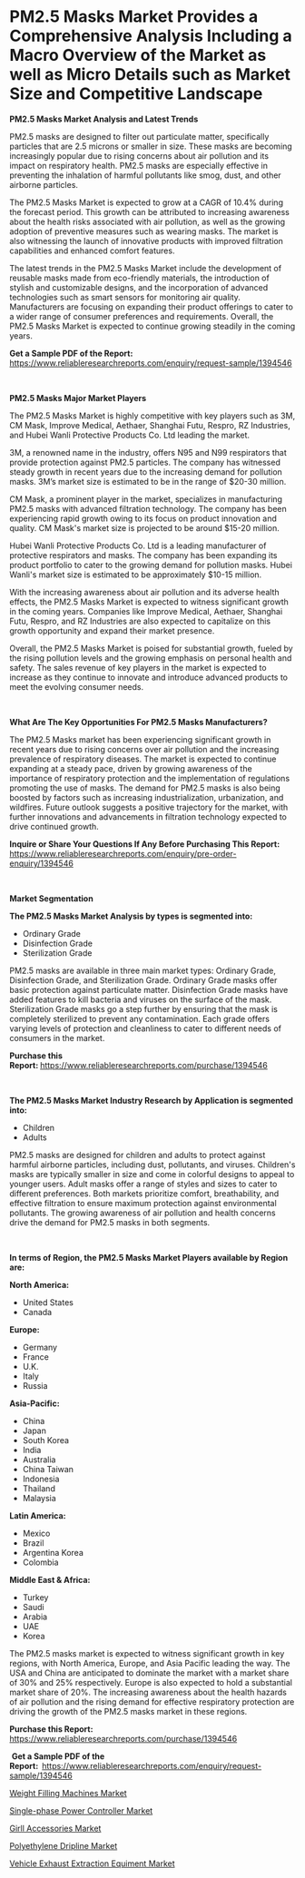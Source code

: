 <p><h1>PM2.5 Masks Market Provides a Comprehensive Analysis Including a Macro Overview of the Market as well as Micro Details such as Market Size and Competitive Landscape</h1></p><p><strong>PM2.5 Masks Market Analysis and Latest Trends</strong></p>
<p><p>PM2.5 masks are designed to filter out particulate matter, specifically particles that are 2.5 microns or smaller in size. These masks are becoming increasingly popular due to rising concerns about air pollution and its impact on respiratory health. PM2.5 masks are especially effective in preventing the inhalation of harmful pollutants like smog, dust, and other airborne particles.</p><p>The PM2.5 Masks Market is expected to grow at a CAGR of 10.4% during the forecast period. This growth can be attributed to increasing awareness about the health risks associated with air pollution, as well as the growing adoption of preventive measures such as wearing masks. The market is also witnessing the launch of innovative products with improved filtration capabilities and enhanced comfort features.</p><p>The latest trends in the PM2.5 Masks Market include the development of reusable masks made from eco-friendly materials, the introduction of stylish and customizable designs, and the incorporation of advanced technologies such as smart sensors for monitoring air quality. Manufacturers are focusing on expanding their product offerings to cater to a wider range of consumer preferences and requirements. Overall, the PM2.5 Masks Market is expected to continue growing steadily in the coming years.</p></p>
<p><strong>Get a Sample PDF of the Report:&nbsp;</strong> <a href="https://www.reliableresearchreports.com/enquiry/request-sample/1394546">https://www.reliableresearchreports.com/enquiry/request-sample/1394546</a></p>
<p>&nbsp;</p>
<p><strong>PM2.5 Masks Major Market Players</strong></p>
<p><p>The PM2.5 Masks Market is highly competitive with key players such as 3M, CM Mask, Improve Medical, Aethaer, Shanghai Futu, Respro, RZ Industries, and Hubei Wanli Protective Products Co. Ltd leading the market. </p><p>3M, a renowned name in the industry, offers N95 and N99 respirators that provide protection against PM2.5 particles. The company has witnessed steady growth in recent years due to the increasing demand for pollution masks. 3M’s market size is estimated to be in the range of $20-30 million.</p><p>CM Mask, a prominent player in the market, specializes in manufacturing PM2.5 masks with advanced filtration technology. The company has been experiencing rapid growth owing to its focus on product innovation and quality. CM Mask's market size is projected to be around $15-20 million.</p><p>Hubei Wanli Protective Products Co. Ltd is a leading manufacturer of protective respirators and masks. The company has been expanding its product portfolio to cater to the growing demand for pollution masks. Hubei Wanli's market size is estimated to be approximately $10-15 million.</p><p>With the increasing awareness about air pollution and its adverse health effects, the PM2.5 Masks Market is expected to witness significant growth in the coming years. Companies like Improve Medical, Aethaer, Shanghai Futu, Respro, and RZ Industries are also expected to capitalize on this growth opportunity and expand their market presence.</p><p>Overall, the PM2.5 Masks Market is poised for substantial growth, fueled by the rising pollution levels and the growing emphasis on personal health and safety. The sales revenue of key players in the market is expected to increase as they continue to innovate and introduce advanced products to meet the evolving consumer needs.</p></p>
<p>&nbsp;</p>
<p><strong>What Are The Key Opportunities For PM2.5 Masks Manufacturers?</strong></p>
<p><p>The PM2.5 Masks market has been experiencing significant growth in recent years due to rising concerns over air pollution and the increasing prevalence of respiratory diseases. The market is expected to continue expanding at a steady pace, driven by growing awareness of the importance of respiratory protection and the implementation of regulations promoting the use of masks. The demand for PM2.5 masks is also being boosted by factors such as increasing industrialization, urbanization, and wildfires. Future outlook suggests a positive trajectory for the market, with further innovations and advancements in filtration technology expected to drive continued growth.</p></p>
<p><strong>Inquire or Share Your Questions If Any Before Purchasing This Report:</strong> <a href="https://www.reliableresearchreports.com/enquiry/pre-order-enquiry/1394546">https://www.reliableresearchreports.com/enquiry/pre-order-enquiry/1394546</a></p>
<p>&nbsp;</p>
<p><strong>Market Segmentation</strong></p>
<p><strong>The PM2.5 Masks Market Analysis by types is segmented into:</strong></p>
<p><ul><li>Ordinary Grade</li><li>Disinfection Grade</li><li>Sterilization Grade</li></ul></p>
<p><p>PM2.5 masks are available in three main market types: Ordinary Grade, Disinfection Grade, and Sterilization Grade. Ordinary Grade masks offer basic protection against particulate matter. Disinfection Grade masks have added features to kill bacteria and viruses on the surface of the mask. Sterilization Grade masks go a step further by ensuring that the mask is completely sterilized to prevent any contamination. Each grade offers varying levels of protection and cleanliness to cater to different needs of consumers in the market.</p></p>
<p><strong>Purchase this Report:&nbsp;</strong><a href="https://www.reliableresearchreports.com/purchase/1394546">https://www.reliableresearchreports.com/purchase/1394546</a></p>
<p>&nbsp;</p>
<p><strong>The PM2.5 Masks Market Industry Research by Application is segmented into:</strong></p>
<p><ul><li>Children</li><li>Adults</li></ul></p>
<p><p>PM2.5 masks are designed for children and adults to protect against harmful airborne particles, including dust, pollutants, and viruses. Children's masks are typically smaller in size and come in colorful designs to appeal to younger users. Adult masks offer a range of styles and sizes to cater to different preferences. Both markets prioritize comfort, breathability, and effective filtration to ensure maximum protection against environmental pollutants. The growing awareness of air pollution and health concerns drive the demand for PM2.5 masks in both segments.</p></p>
<p>&nbsp;</p>
<p><strong>In terms of Region, the PM2.5 Masks Market Players available by Region are:</strong></p>
<p>
    <p> <strong> North America: </strong>
        <ul>
            <li>United States</li>
            <li>Canada</li>
        </ul>
        </p> 
    <p> <strong> Europe: </strong>
        <ul>
            <li>Germany</li>
            <li>France</li>
            <li>U.K.</li>
            <li>Italy</li>
            <li>Russia</li>
        </ul>
        </p> 
    <p> <strong> Asia-Pacific: </strong>
        <ul>
            <li>China</li>
            <li>Japan</li>
            <li>South Korea</li>
            <li>India</li>
            <li>Australia</li>
            <li>China Taiwan</li>
            <li>Indonesia</li>
            <li>Thailand</li>
            <li>Malaysia</li>
        </ul>
        </p> 
    <p> <strong> Latin America: </strong>
        <ul>
            <li>Mexico</li>
            <li>Brazil</li>
            <li>Argentina Korea</li>
            <li>Colombia</li>
        </ul>
        </p> 
    <p> <strong> Middle East & Africa: </strong>
        <ul>
            <li>Turkey</li>
            <li>Saudi</li>
            <li>Arabia</li>
            <li>UAE</li>
            <li>Korea</li>
        </ul>
    </p>
    </p>
<p><p>The PM2.5 masks market is expected to witness significant growth in key regions, with North America, Europe, and Asia Pacific leading the way. The USA and China are anticipated to dominate the market with a market share of 30% and 25% respectively. Europe is also expected to hold a substantial market share of 20%. The increasing awareness about the health hazards of air pollution and the rising demand for effective respiratory protection are driving the growth of the PM2.5 masks market in these regions.</p></p>
<p><strong>Purchase this Report: </strong><a href="https://www.reliableresearchreports.com/purchase/1394546">https://www.reliableresearchreports.com/purchase/1394546</a></p>
<p>&nbsp;<strong>Get a Sample PDF of the Report:&nbsp;&nbsp;</strong><a href="https://www.reliableresearchreports.com/enquiry/request-sample/1394546">https://www.reliableresearchreports.com/enquiry/request-sample/1394546</a></p>
<p><strong></strong></p>
<p><p><a href="https://issuu.com/reportprime-2/docs/weight-filling-machines-market-size-2030.pptx">Weight Filling Machines Market</a></p><p><a href="https://medium.com/@cierrahayes645/single-phase-power-controller-market-insights-into-market-cagr-market-trends-and-growth-1e8d8b160ab3">Single-phase Power Controller Market</a></p><p><a href="https://issuu.com/reportprime-2/docs/girll-accessories-market-size-2030.pptx">Girll Accessories Market</a></p><p><a href="https://github.com/pgtimber/Market-Research-Report-List-1/blob/main/polyethylene-dripline-market.md">Polyethylene Dripline Market</a></p><p><a href="https://medium.com/@cierrahayes645/vehicle-exhaust-extraction-equiment-market-trends-and-market-analysis-forecasted-for-period-515472f037b2">Vehicle Exhaust Extraction Equiment Market</a></p></p>